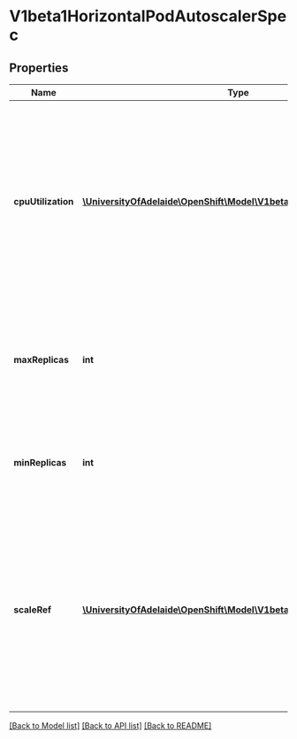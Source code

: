 # V1beta1HorizontalPodAutoscalerSpec

## Properties
Name | Type | Description | Notes
------------ | ------------- | ------------- | -------------
**cpuUtilization** | [**\UniversityOfAdelaide\OpenShift\Model\V1beta1CPUTargetUtilization**](V1beta1CPUTargetUtilization.md) | target average CPU utilization (represented as a percentage of requested CPU) over all the pods; if not specified it defaults to the target CPU utilization at 80% of the requested resources. | [optional] 
**maxReplicas** | **int** | upper limit for the number of pods that can be set by the autoscaler; cannot be smaller than MinReplicas. | 
**minReplicas** | **int** | lower limit for the number of pods that can be set by the autoscaler, default 1. | [optional] 
**scaleRef** | [**\UniversityOfAdelaide\OpenShift\Model\V1beta1SubresourceReference**](V1beta1SubresourceReference.md) | reference to Scale subresource; horizontal pod autoscaler will learn the current resource consumption from its status, and will set the desired number of pods by modifying its spec. | 

[[Back to Model list]](../README.md#documentation-for-models) [[Back to API list]](../README.md#documentation-for-api-endpoints) [[Back to README]](../README.md)


